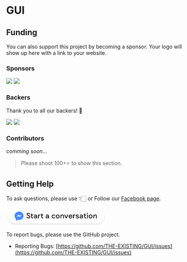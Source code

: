 # GUI



## Funding

You can also support this project by becoming a sponsor. Your logo will show up here with a link to your website.


### Sponsors

<img src="https://opencollective.com/gui-ui-guideline/tiers/sponsor/badge.svg?label=sponsor&color=brightgreen" />

<a href="https://opencollective.com/gui-ui-guideline#support" target="_blank">
  <img src="https://opencollective.com/gui-ui-guideline/tiers/sponsor.svg?width=890"/>
</a>

### Backers

Thank you to all our backers! 🙏

<img src="https://opencollective.com/gui-ui-guideline/tiers/backer/badge.svg?label=backer&color=brightgreen" />


<a href="https://opencollective.com/mockk#backers" target="_blank">
  <img src="https://opencollective.com/gui-ui-guideline/tiers/backer.svg?width=890"/>
</a>

### Contributors

_comming soon..._

> Please shoot 100+⭐️ to show this section.


## Getting Help

To ask questions, please use 👇🏻 or Follow our <a href="https://www.facebook.com/TheExistingCompany" target="_blank">Facebook page</a>.

<a href="https://m.me/TheExistingCompany?ref=w12969068" target="_blank"><img src="Assets/btn_start_conversation.png" width="270"  /></a>


To report bugs, please use the GitHub project.

* Reporting Bugs: [https://github.com/THE-EXISTING/GUI/issues](https://github.com/THE-EXISTING/GUI/issues)
